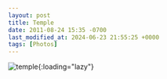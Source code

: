 ```yaml
---
layout: post
title: Temple
date: 2011-08-24 15:35 -0700
last_modified_at: 2024-06-23 21:55:25 +0000
tags: [Photos]
---
```


![temple](//i.chenna.me/photos/prod/2011-08-24_15_35_54.jpg){:loading="lazy"}
